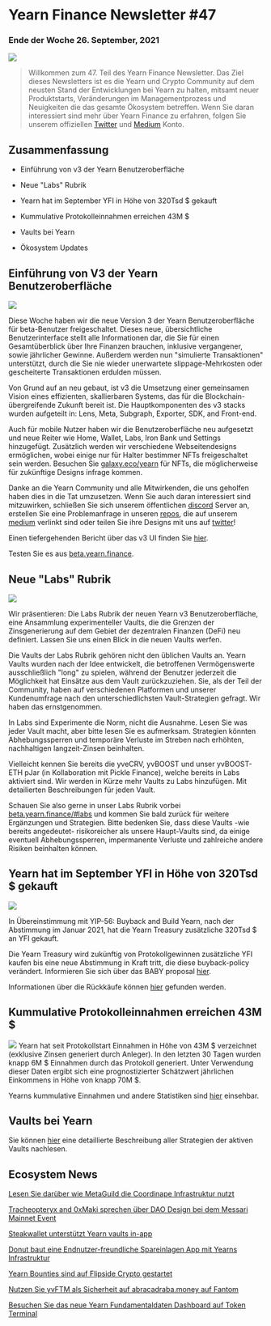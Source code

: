 # Yearn Finance Newsletter #47

### Ende der Woche 26. September, 2021

![](image1.png)

> Willkommen zum 47. Teil des Yearn Finance Newsletter. Das Ziel dieses Newsletters ist es die Yearn und Crypto Community auf dem neusten Stand der Entwicklungen bei Yearn zu halten, mitsamt neuer Produktstarts, Veränderungen im Managementprozess und Neuigkeiten die das gesamte Ökosystem betreffen. Wenn Sie daran interessiert sind mehr über Yearn Finance zu erfahren, folgen Sie unserem offiziellen [Twitter](https://twitter.com/iearnfinance) und [Medium](https://medium.com/iearn) Konto. 

## Zusammenfassung

-   Einführung von v3 der Yearn Benutzeroberfläche 
    
-   Neue "Labs" Rubrik
    
-   Yearn hat im September YFI in Höhe von 320Tsd $ gekauft 
    
-   Kummulative Protokolleinnahmen erreichen 43M $
    
-   Vaults bei Yearn 
    
-   Ökosystem Updates
    

## Einführung von V3 der Yearn Benutzeroberfläche

![](image2.png)

Diese Woche haben wir die neue Version 3 der Yearn Benutzeroberfläche für beta-Benutzer freigeschaltet. Dieses neue, übersichtliche Benutzerinterface stellt alle Informationen dar, die Sie für einen Gesamtüberblick über Ihre Finanzen brauchen, inklusive vergangener, sowie jährlicher Gewinne. Außerdem werden nun "simulierte Transaktionen" unterstützt, durch die Sie nie wieder unerwartete slippage-Mehrkosten oder gescheiterte Transaktionen erdulden müssen.

Von Grund auf an neu gebaut, ist v3 die Umsetzung einer gemeinsamen Vision eines effizienten, skallierbaren Systems, das für die Blockchain-übergreifende Zukunft bereit ist. Die Hauptkomponenten des v3 stacks wurden aufgeteilt in: Lens, Meta, Subgraph, Exporter, SDK, and Front-end. 

Auch für mobile Nutzer haben wir die Benutzeroberfläche neu aufgesetzt und neue Reiter wie Home, Wallet, Labs, Iron Bank und Settings hinzugefügt. Zusätzlich werden wir verschiedene Webseitendesigns ermöglichen, wobei einige nur für Halter bestimmer NFTs freigeschaltet sein werden. Besuchen Sie [galaxy.eco/yearn](https://galaxy.eco/yearn) für NFTs, die möglicherweise für zukünftige Designs infrage kommen.

Danke an die Yearn Community und alle Mitwirkenden, die uns geholfen haben dies in die Tat umzusetzen. Wenn Sie auch daran interessiert sind mitzuwirken, schließen Sie sich unserem öffentlichen [discord](https://discord.gg/8rF374XkXy) Server an, erstellen Sie eine Problemanfrage in unseren [repos](https://github.com/yearn), die auf unserem [medium](https://medium.com/iearn/yearn-ui-v3-0-a194355bdb1f) verlinkt sind oder teilen Sie ihre Designs mit uns auf [twitter](https://twitter.com/iearnfinance)!

Einen tiefergehenden Bericht über das v3 UI finden Sie [hier](https://medium.com/iearn/yearn-ui-v3-0-a194355bdb1f).

Testen Sie es aus [beta.yearn.finance](https://beta.yearn.finance/).

## Neue "Labs" Rubrik

![](image3.png)

Wir präsentieren: Die Labs Rubrik der neuen Yearn v3 Benutzeroberfläche, eine Ansammlung experimenteller Vaults, die die Grenzen der Zinsgenerierung auf dem Gebiet der dezentralen Finanzen (DeFi) neu definiert. Lassen Sie uns einen Blick in die neuen Vaults werfen.

Die Vaults der Labs Rubrik gehören nicht den üblichen Vaults an. Yearn Vaults wurden nach der Idee entwickelt, die betroffenen Vermögenswerte ausschließlich "long" zu spielen, während der Benutzer jederzeit die Möglichkeit hat Einsätze aus dem Vault zurückzuziehen.
Sie, als der Teil der Community, haben auf verschiedenen Platformen und unserer Kundenumfrage nach den unterschiedlichsten Vault-Strategien gefragt. Wir haben das ernstgenommen.

In Labs sind Experimente die Norm, nicht die Ausnahme. Lesen Sie was jeder Vault macht, aber bitte lesen Sie es aufmerksam. Strategien könnten Abhebungssperren und temporäre Verluste im Streben nach erhöhten, nachhaltigen langzeit-Zinsen beinhalten.

Vielleicht kennen Sie bereits die yveCRV, yvBOOST und unser yvBOOST-ETH pJar (in Kollaboration mit Pickle Finance), welche bereits in Labs aktiviert sind. Wir werden in Kürze mehr Vaults zu Labs hinzufügen. Mit detailierten Beschreibungen für jeden Vault.

Schauen Sie also gerne in unser Labs Rubrik vorbei [beta.yearn.finance/#labs](https://beta.yearn.finance/#/labs) und kommen Sie bald zurück für weitere Ergänzungen und Strategien. Bitte bedenken Sie, dass diese Vaults -wie bereits angedeutet- risikoreicher als unsere Haupt-Vaults sind, da einige eventuell Abhebungssperren, impermanente Verluste und zahlreiche andere Risiken beinhalten können.

## Yearn hat im September YFI in Höhe von 320Tsd $ gekauft

![](image4.png)

In Übereinstimmung mit YIP-56: Buyback and Build Yearn, nach der Abstimmung im Januar 2021, hat die Yearn Treasury zusätzliche 320Tsd $ an YFI gekauft.

Die Yearn Treasury wird zukünftig von Protokollgewinnen zusätzliche YFI kaufen bis eine neue Abstimmung in Kraft tritt, die diese buyback-policy verändert. Informieren Sie sich über das BABY proposal [hier](https://snapshot.org/#/yearn/proposal/Qmb6gBzjvgLMazSrQQGVcjutLNdkVyM2Lh6yckMzdoaHWZ).

Informationen über die Rückkäufe können [hier](https://www.yfistats.com/financials/YFIBuybacks.html) gefunden werden.

## Kummulative Protokolleinnahmen erreichen 43M $

![](image5.png)
Yearn hat seit Protokollstart Einnahmen in Höhe von 43M $ verzeichnet (exklusive Zinsen generiert durch Anleger). In den letzten 30 Tagen wurden knapp 6M $ Einnahmen durch das Protokoll generiert. Unter Verwendung dieser Daten ergibt sich eine prognostizierter Schätzwert jährlichen Einkommens in Höhe von knapp 70M $. 

Yearns kummulative Einnahmen und andere Statistiken sind [hier](https://www.yfistats.com/) einsehbar.

## Vaults bei Yearn

Sie können [hier](https://medium.com/yearn-state-of-the-vaults/the-vaults-at-yearn-9237905ffed3) eine detaillierte Beschreibung aller Strategien der aktiven Vaults nachlesen. 

## Ecosystem News

[Lesen Sie darüber wie MetaGuild die Coordinape Infrastruktur nutzt](https://twitter.com/metaguildcom/status/1440368717888557068)

[Tracheopteryx and 0xMaki sprechen über DAO Design bei dem Messari Mainnet Event](https://twitter.com/MessariCrypto/status/1440412651457110020)

[Steakwallet unterstützt Yearn vaults in-app](https://twitter.com/steakwallet/status/1440734147194994694)

[Donut baut eine Endnutzer-freundliche Spareinlagen App mit Yearns Infrastruktur](https://twitter.com/bantg/status/1438680337735987209)

[Yearn Bounties sind auf Flipside Crypto gestartet](https://twitter.com/flipsidecrypto/status/1438613782507446273)

[Nutzen Sie yvFTM als Sicherheit auf abracadraba.money auf Fantom](https://twitter.com/MIM_Spell/status/1441912161001820161?s=20)

[Besuchen Sie das neue Yearn Fundamentaldaten Dashboard auf Token Terminal](https://twitter.com/iearnfinance/status/1441179921523507200)
